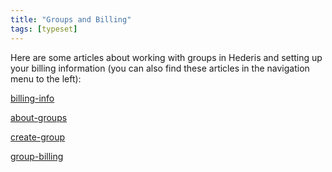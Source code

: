 ```yaml
---
title: "Groups and Billing"
tags: [typeset]
---
```

 
<html><body><section data-type="chapter" class="hsecchapter" data-hederis-type="hsecchapter" id="intro-groups" data-pi-attrs="id: intro-groups; data-tags: typeset;" role="doc-chapter" data-tags="typeset" data-author-name=" " data-book-title=" " title="Groups and Billing"><p class="hblkp" data-hederis-type="hblkp" id="ps32udLsQ">Here are some articles about working with groups in Hederis and setting up your billing information (you can also find these articles in the navigation menu to the left): </p><p class="hblkp" data-hederis-type="hblkp" id="pbkdGB9M6"><a href="{% link _docs/billing-info.md %}" class="hspana" data-hederis-type="hspana" id="pT7JsOyiE">billing-info</a></p><p class="hblkp" data-hederis-type="hblkp" id="pVf54toy0"><a href="{% link _docs/about-groups.md %}" class="hspana" data-hederis-type="hspana" id="p5k9JFtxS">about-groups</a></p><p class="hblkp" data-hederis-type="hblkp" id="pCN5bMYGP"><a href="{% link _docs/create-group.md %}" class="hspana" data-hederis-type="hspana" id="puyZejErP">create-group</a></p><p class="hblkp" data-hederis-type="hblkp" id="p43nBvq0V"><a href="{% link _docs/group-billing.md %}" class="hspana" data-hederis-type="hspana" id="pxNtRnD0A">group-billing</a></p></section></body></html>
